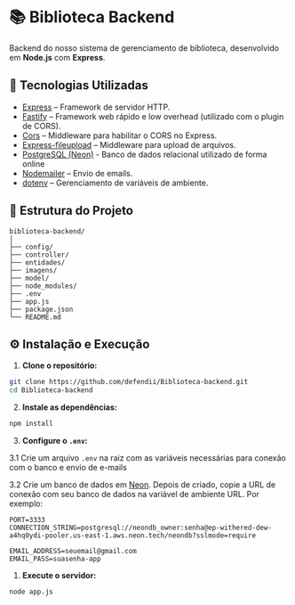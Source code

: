 # 📚 Biblioteca Backend

Backend do nosso sistema de gerenciamento de biblioteca, desenvolvido em **Node.js** com **Express**.

## 🚀 Tecnologias Utilizadas

* [Express](https://expressjs.com/) – Framework de servidor HTTP.
* [Fastify](https://www.fastify.io/) – Framework web rápido e low overhead (utilizado com o plugin de CORS).
* [Cors](https://www.npmjs.com/package/cors) – Middleware para habilitar o CORS no Express.
* [Express-fileupload](https://www.npmjs.com/package/express-fileupload) – Middleware para upload de arquivos.
* [PostgreSQL (Neon)](https://console.neon.tech/)  - Banco de dados relacional utilizado de forma online
* [Nodemailer](https://nodemailer.com/about/) – Envio de emails.
* [dotenv](https://www.npmjs.com/package/dotenv) – Gerenciamento de variáveis de ambiente.

## 📁 Estrutura do Projeto

```
biblioteca-backend/
│
├── config/ 
├── controller/
├── entidades/           
├── imagens/              
├── model/
├── node_modules/              
├── .env                  
├── app.js                
├── package.json          
└── README.md             
```

## ⚙️ Instalação e Execução

1. **Clone o repositório:**

```bash
git clone https://github.com/defendii/Biblioteca-backend.git
cd Biblioteca-backend
```

2. **Instale as dependências:**

```bash
npm install
```


3. **Configure o `.env`:**

3.1 Crie um arquivo `.env` na raiz com as variáveis necessárias para conexão com o banco e envio de e-mails

3.2 Crie um banco de dados em [Neon](https://console.neon.tech/). Depois de criado, copie a URL de conexão com seu banco de dados na variável de ambiente URL. Por exemplo:

```env
PORT=3333
CONNECTION_STRING=postgresql://neondb_owner:senha@ep-withered-dew-a4hq0ydi-pooler.us-east-1.aws.neon.tech/neondb?sslmode=require

EMAIL_ADDRESS=seuemail@gmail.com
EMAIL_PASS=suasenha-app
```

1. **Execute o servidor:**

```bash
node app.js
```


